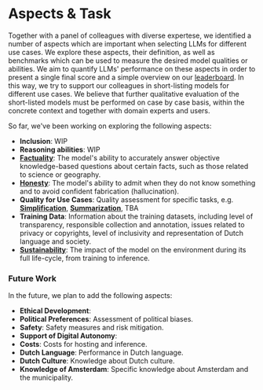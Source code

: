 Aspects & Task
============================

Together with a panel of colleagues with diverse expertese, we identified a number of aspects which are important when selecting LLMs for different use cases.
We explore these aspects, their definition, as well as benchmarks which can be used to measure the desired model qualities or abilities.
We aim to quantify LLMs' performance on these aspects in order to present a single final score and a simple overview on our [leaderboard](https://amsterdam.github.io/grip-on-llms/nl/).
In this way, we try to support our colleagues in short-listing models for different use cases.
We believe that further qualitative evaluation of the short-listed models must be performed on case by case basis, within the concrete context and together with domain experts and users.

So far, we've been working on exploring the following aspects:

- **Inclusion**: WIP
- **Reasoning abilities**: WIP
- **[Factuality](./benchmarks_factuality.md)**: The model's ability to accurately answer objective knowledge-based questions about certain facts, such as those related to science or geography.
- **[Honesty](./benchmarks_honesty.md)**: The model's ability to admit when they do not know something and to avoid confident fabrication (hallucination).
- **Quality for Use Cases**: Quality assessment for specific tasks, e.g. [**Simplification**](./benchmarks_simplification.md), [**Summarization**](./benchmarks_summarization.md), TBA
- **Training Data**: Information about the training datasets, including level of transparency, responsible collection and annotation, issues related to privacy or copyrights, level of inclusivity and representation of Dutch language and society.
- [**Sustainability**](./sustainability.md): The impact of the model on the environment during its full life-cycle, from training to inference.


### Future Work

In the future, we plan to add the following aspects:

- **Ethical Development**:
- **Political Preferences**: Assessment of political biases.
- **Safety**: Safety measures and risk mitigation.
- **Support of Digital Autonomy**:
- **Costs**: Costs for hosting and inference.
- **Dutch Language**: Performance in Dutch language.
- **Dutch Culture**: Knowledge about Dutch culture.
- **Knowledge of Amsterdam**: Specific knowledge about Amsterdam and the municipality.